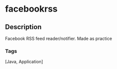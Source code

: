 # facebookrss

## Description
Facebook RSS feed reader/notifier. Made as practice

### Tags
[Java, Application]
